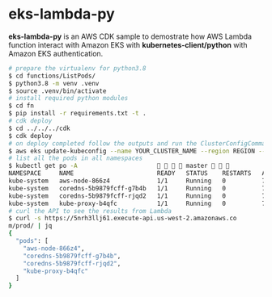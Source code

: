 # eks-lambda-py

**eks-lambda-py** is an AWS CDK sample to demostrate how AWS Lambda function interact with Amazon EKS with **kubernetes-client/python** with Amazon EKS authentication.



```sh
# prepare the virtualenv for python3.8
$ cd functions/ListPods/
$ python3.8 -m venv .venv
$ source .venv/bin/activate
# install required python modules
$ cd fn
$ pip install -r requirements.txt -t .
# cdk deploy
$ cd ../../../cdk
$ cdk deploy
# on deploy completed follow the outputs and run the ClusterConfigCommand
$ aws eks update-kubeconfig --name YOUR_CLUSTER_NAME --region REGION --role-arn YOUR_ROLE_ARN
# list all the pods in all namespaces
$ kubectl get po -A                          master    
NAMESPACE     NAME                       READY   STATUS    RESTARTS   AGE
kube-system   aws-node-866z4             1/1     Running   0          70m
kube-system   coredns-5b9879fcff-g7b4b   1/1     Running   0          76m
kube-system   coredns-5b9879fcff-rjqd2   1/1     Running   0          76m
kube-system   kube-proxy-b4qfc           1/1     Running   0          70m
# curl the API to see the results from Lambda
$ curl -s https://5nrh3llj61.execute-api.us-west-2.amazonaws.co
m/prod/ | jq
{
  "pods": [
    "aws-node-866z4",
    "coredns-5b9879fcff-g7b4b",
    "coredns-5b9879fcff-rjqd2",
    "kube-proxy-b4qfc"
  ]
}
```





